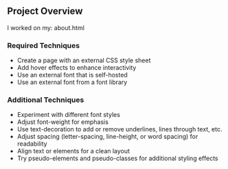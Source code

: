 ## Project Overview

I worked on my: about.html

### Required Techniques

- Create a page with an external CSS style sheet
- Add hover effects to enhance interactivity
- Use an external font that is self-hosted
- Use an external font from a font library

### Additional Techniques

- Experiment with different font styles
- Adjust font-weight for emphasis
- Use text-decoration to add or remove underlines, lines through text, etc.
- Adjust spacing (letter-spacing, line-height, or word spacing) for readability
- Align text or elements for a clean layout
- Try pseudo-elements and pseudo-classes for additional styling effects